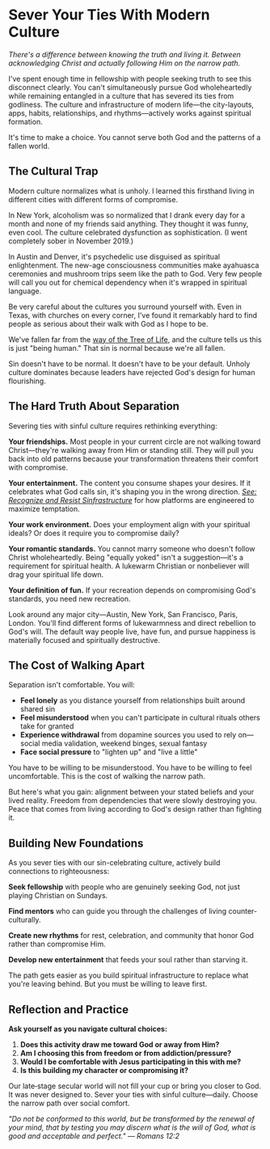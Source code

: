 # Sever Your Ties With Modern Culture

*There's a difference between knowing the truth and living it. Between acknowledging Christ and actually following Him on the narrow path.*

I've spent enough time in fellowship with people seeking truth to see this disconnect clearly. You can't simultaneously pursue God wholeheartedly while remaining entangled in a culture that has severed its ties from godliness. The culture and infrastructure of modern life—the city-layouts, apps, habits, relationships, and rhythms—actively works against spiritual formation.

It's time to make a choice. You cannot serve both God and the patterns of a fallen world.

## The Cultural Trap

Modern culture normalizes what is unholy. I learned this firsthand living in different cities with different forms of compromise.

In New York, alcoholism was so normalized that I drank every day for a month and none of my friends said anything. They thought it was funny, even cool. The culture celebrated dysfunction as sophistication. (I went completely sober in November 2019.)

In Austin and Denver, it's psychedelic use disguised as spiritual enlightenment. The new-age consciousness communities make ayahuasca ceremonies and mushroom trips seem like the path to God. Very few people will call you out for chemical dependency when it's wrapped in spiritual language.

Be very careful about the cultures you surround yourself with. Even in Texas, with churches on every corner, I've found it remarkably hard to find people as serious about their walk with God as I hope to be.

We've fallen far from the [way of the Tree of Life](eat-from-the-tree-of-life-not-knowledge.md), and the culture tells us this is just "being human." That sin is normal because we're all fallen.

Sin doesn't have to be normal. It doesn't have to be your default. Unholy culture dominates because leaders have rejected God's design for human flourishing.

## The Hard Truth About Separation

Severing ties with sinful culture requires rethinking everything:

**Your friendships.** Most people in your current circle are not walking toward Christ—they're walking away from Him or standing still. They will pull you back into old patterns because your transformation threatens their comfort with compromise.

**Your entertainment.** The content you consume shapes your desires. If it celebrates what God calls sin, it's shaping you in the wrong direction. *[See: Recognize and Resist Sinfrastructure](recognize-and-resist-sinfrastructure.md)* for how platforms are engineered to maximize temptation.

**Your work environment.** Does your employment align with your spiritual ideals? Or does it require you to compromise daily?

**Your romantic standards.** You cannot marry someone who doesn't follow Christ wholeheartedly. Being "equally yoked" isn't a suggestion—it's a requirement for spiritual health. A lukewarm Christian or nonbeliever will drag your spiritual life down.

**Your definition of fun.** If your recreation depends on compromising God's standards, you need new recreation.

Look around any major city—Austin, New York, San Francisco, Paris, London. You'll find different forms of lukewarmness and direct rebellion to God's will. The default way people live, have fun, and pursue happiness is materially focused and spiritually destructive.

## The Cost of Walking Apart

Separation isn't comfortable. You will:

- **Feel lonely** as you distance yourself from relationships built around shared sin
- **Feel misunderstood** when you can't participate in cultural rituals others take for granted  
- **Experience withdrawal** from dopamine sources you used to rely on—social media validation, weekend binges, sexual fantasy
- **Face social pressure** to "lighten up" and "live a little"

You have to be willing to be misunderstood. You have to be willing to feel uncomfortable. This is the cost of walking the narrow path.

But here's what you gain: alignment between your stated beliefs and your lived reality. Freedom from dependencies that were slowly destroying you. Peace that comes from living according to God's design rather than fighting it.

## Building New Foundations

As you sever ties with our sin-celebrating culture, actively build connections to righteousness:

**Seek fellowship** with people who are genuinely seeking God, not just playing Christian on Sundays.

**Find mentors** who can guide you through the challenges of living counter-culturally.

**Create new rhythms** for rest, celebration, and community that honor God rather than compromise Him.

**Develop new entertainment** that feeds your soul rather than starving it.

The path gets easier as you build spiritual infrastructure to replace what you're leaving behind. But you must be willing to leave first.

## Reflection and Practice

**Ask yourself as you navigate cultural choices:**

1. **Does this activity draw me toward God or away from Him?**
2. **Am I choosing this from freedom or from addiction/pressure?**
3. **Would I be comfortable with Jesus participating in this with me?**
4. **Is this building my character or compromising it?**

Our late‑stage secular world will not fill your cup or bring you closer to God. It was never designed to. Sever your ties with sinful culture—daily. Choose the narrow path over social comfort.

*"Do not be conformed to this world, but be transformed by the renewal of your mind, that by testing you may discern what is the will of God, what is good and acceptable and perfect." — Romans 12:2*